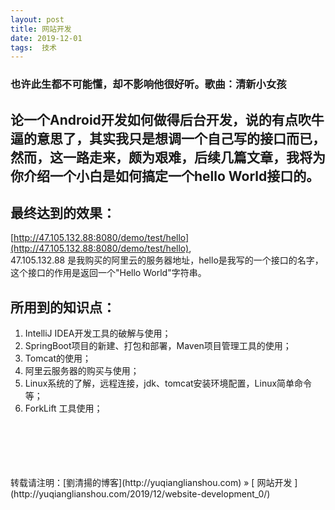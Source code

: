```yaml
---
layout: post  
title: 网站开发 
date: 2019-12-01  
tags:  技术
---
```

### 也许此生都不可能懂，却不影响他很好听。歌曲：清新小女孩 

## 论一个Android开发如何做得后台开发，说的有点吹牛逼的意思了，其实我只是想调一个自己写的接口而已，然而，这一路走来，颇为艰难，后续几篇文章，我将为你介绍一个小白是如何搞定一个hello World接口的。 

## 最终达到的效果：
[http://47.105.132.88:8080/demo/test/hello](http://47.105.132.88:8080/demo/test/hello),   
47.105.132.88 是我购买的阿里云的服务器地址，hello是我写的一个接口的名字，这个接口的作用是返回一个"Hello World"字符串。  
## 所用到的知识点：
1. IntelliJ IDEA开发工具的破解与使用；
1. SpringBoot项目的新建、打包和部署，Maven项目管理工具的使用；
1. Tomcat的使用；
1. 阿里云服务器的购买与使用；
1. Linux系统的了解，远程连接，jdk、tomcat安装环境配置，Linux简单命令等；
1. ForkLift 工具使用；








<br/> 
<br/> 
<br/> 
<br/> 
<br/> 
转载请注明：[劉清揚的博客](http://yuqianglianshou.com) » [ 网站开发  ](http://yuqianglianshou.com/2019/12/website-development_0/)  
<br/>